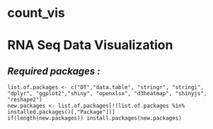 # count_vis

# **RNA Seq Data Visualization**


## *Required packages :* 

```
list.of.packages <- c("DT","data.table", "stringr", "stringi", "dplyr", "ggplot2","shiny", "openxlsx", "d3heatmap", "shinyjs", "reshape2")
new.packages <- list.of.packages[!(list.of.packages %in% installed.packages()[,"Package"])]
if(length(new.packages)) install.packages(new.packages)
```
